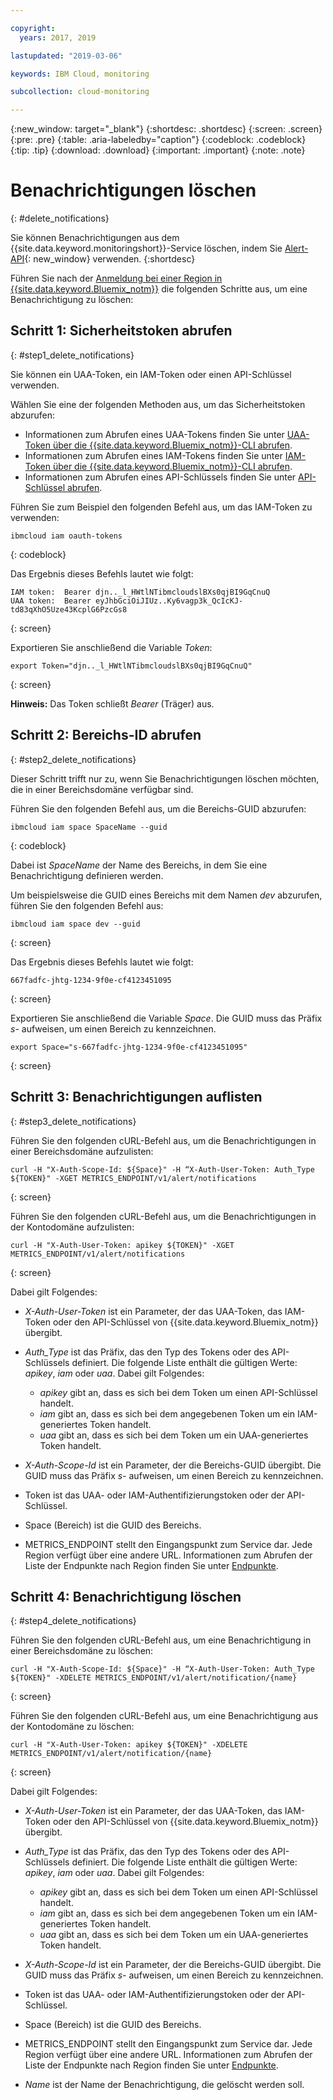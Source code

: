 ```yaml
---

copyright:
  years: 2017, 2019

lastupdated: "2019-03-06"

keywords: IBM Cloud, monitoring

subcollection: cloud-monitoring

---
```


{:new_window: target="_blank"}
{:shortdesc: .shortdesc}
{:screen: .screen}
{:pre: .pre}
{:table: .aria-labeledby="caption"}
{:codeblock: .codeblock}
{:tip: .tip}
{:download: .download}
{:important: .important}
{:note: .note}



# Benachrichtigungen löschen
{: #delete_notifications}

Sie können Benachrichtigungen aus dem {{site.data.keyword.monitoringshort}}-Service löschen, indem Sie [Alert-API](https://console.bluemix.net/apidocs/940-ibm-cloud-monitoring-alerts-api?&language=node#introduction){: new_window} verwenden.
{:shortdesc}

Führen Sie nach der [Anmeldung bei einer Region in {{site.data.keyword.Bluemix_notm}}](/docs/services/cloud-monitoring/qa?topic=cloud-monitoring-cli_qa#login) die folgenden Schritte aus, um eine Benachrichtigung zu löschen:


## Schritt 1: Sicherheitstoken abrufen
{: #step1_delete_notifications}

Sie können ein UAA-Token, ein IAM-Token oder einen API-Schlüssel verwenden. 

Wählen Sie eine der folgenden Methoden aus, um das Sicherheitstoken abzurufen:
	
* Informationen zum Abrufen eines UAA-Tokens finden Sie unter [UAA-Token über die {{site.data.keyword.Bluemix_notm}}-CLI abrufen](/docs/services/cloud-monitoring/security?topic=cloud-monitoring-auth_uaa#uaa_cli).
* Informationen zum Abrufen eines IAM-Tokens finden Sie unter [IAM-Token über die {{site.data.keyword.Bluemix_notm}}-CLI abrufen](/docs/services/cloud-monitoring/security?topic=cloud-monitoring-auth_iam#auth_iam).
* Informationen zum Abrufen eines API-Schlüssels finden Sie unter [API-Schlüssel abrufen](/docs/services/cloud-monitoring/security?topic=cloud-monitoring-auth_api_key#auth_api_key).
	
Führen Sie zum Beispiel den folgenden Befehl aus, um das IAM-Token zu verwenden:

```
ibmcloud iam oauth-tokens
```
{: codeblock}
	
Das Ergebnis dieses Befehls lautet wie folgt:
	
```
IAM token:  Bearer djn.._l_HWtlNTibmcloudslBXs0qjBI9GqCnuQ
UAA token:  Bearer eyJhbGciOiJIUz..Ky6vagp3k_QcIcKJ-td83qXhO5Uze43KcplG6PzcGs8
```
{: screen}
	
Exportieren Sie anschließend die Variable *Token*:
	
```
export Token="djn.._l_HWtlNTibmcloudslBXs0qjBI9GqCnuQ"
```
{: screen}
	
**Hinweis:** Das Token schließt *Bearer* (Träger) aus.
	

## Schritt 2: Bereichs-ID abrufen 
{: #step2_delete_notifications}

Dieser Schritt trifft nur zu, wenn Sie Benachrichtigungen löschen möchten, die in einer Bereichsdomäne verfügbar sind.

Führen Sie den folgenden Befehl aus, um die Bereichs-GUID abzurufen:
	
```
ibmcloud iam space SpaceName --guid
```
{: codeblock}
	
Dabei ist *SpaceName* der Name des Bereichs, in dem Sie eine Benachrichtigung definieren werden. 
	
Um beispielsweise die GUID eines Bereichs mit dem Namen *dev* abzurufen, führen Sie den folgenden Befehl aus:
	
```
ibmcloud iam space dev --guid
```
{: screen}
	
Das Ergebnis dieses Befehls lautet wie folgt:
	
```
667fadfc-jhtg-1234-9f0e-cf4123451095
```
{: screen}
	
Exportieren Sie anschließend die Variable *Space*. Die GUID muss das Präfix *s-* aufweisen, um einen Bereich zu kennzeichnen.
	
```
export Space="s-667fadfc-jhtg-1234-9f0e-cf4123451095"
```
{: screen}

	

## Schritt 3: Benachrichtigungen auflisten
{: #step3_delete_notifications}


Führen Sie den folgenden cURL-Befehl aus, um die Benachrichtigungen in einer Bereichsdomäne aufzulisten:

```
curl -H "X-Auth-Scope-Id: ${Space}" -H “X-Auth-User-Token: Auth_Type ${TOKEN}" -XGET METRICS_ENDPOINT/v1/alert/notifications

```
{: screen}

Führen Sie den folgenden cURL-Befehl aus, um die Benachrichtigungen in der Kontodomäne aufzulisten:

```
curl -H "X-Auth-User-Token: apikey ${TOKEN}" -XGET METRICS_ENDPOINT/v1/alert/notifications
```
{: screen}

Dabei gilt Folgendes:
	
* *X-Auth-User-Token* ist ein Parameter, der das UAA-Token, das IAM-Token oder den API-Schlüssel von {{site.data.keyword.Bluemix_notm}} übergibt.
	
* *Auth_Type* ist das Präfix, das den Typ des Tokens oder des API-Schlüssels definiert. Die folgende Liste enthält die gültigen Werte: *apikey*, *iam* oder *uaa*. Dabei gilt Folgendes:

    * *apikey* gibt an, dass es sich bei dem Token um einen API-Schlüssel handelt.
	* *iam* gibt an, dass es sich bei dem angegebenen Token um ein IAM-generiertes Token handelt.
	* *uaa* gibt an, dass es sich bei dem Token um ein UAA-generiertes Token handelt.
	
* *X-Auth-Scope-Id* ist ein Parameter, der die Bereichs-GUID übergibt. Die GUID muss das Präfix *s-* aufweisen, um einen Bereich zu kennzeichnen. 
	
* Token ist das UAA- oder IAM-Authentifizierungstoken oder der API-Schlüssel.
	
* Space (Bereich) ist die GUID des Bereichs. 
	
* METRICS_ENDPOINT stellt den Eingangspunkt zum Service dar. Jede Region verfügt über eine andere URL. Informationen zum Abrufen der Liste der Endpunkte nach Region finden Sie unter [Endpunkte](/docs/services/cloud-monitoring?topic=cloud-monitoring-send_retrieve_metrics_ov#endpoints).


## Schritt 4: Benachrichtigung löschen
{: #step4_delete_notifications}
  

Führen Sie den folgenden cURL-Befehl aus, um eine Benachrichtigung in einer Bereichsdomäne zu löschen:

```
curl -H "X-Auth-Scope-Id: ${Space}" -H “X-Auth-User-Token: Auth_Type ${TOKEN}" -XDELETE METRICS_ENDPOINT/v1/alert/notification/{name} 
```
{: screen}

Führen Sie den folgenden cURL-Befehl aus, um eine Benachrichtigung aus der Kontodomäne zu löschen:

```
curl -H "X-Auth-User-Token: apikey ${TOKEN}" -XDELETE METRICS_ENDPOINT/v1/alert/notification/{name} 
```
{: screen}

	
Dabei gilt Folgendes:
	
* *X-Auth-User-Token* ist ein Parameter, der das UAA-Token, das IAM-Token oder den API-Schlüssel von {{site.data.keyword.Bluemix_notm}} übergibt.
	
* *Auth_Type* ist das Präfix, das den Typ des Tokens oder des API-Schlüssels definiert. Die folgende Liste enthält die gültigen Werte: *apikey*, *iam* oder *uaa*. Dabei gilt Folgendes:

    * *apikey* gibt an, dass es sich bei dem Token um einen API-Schlüssel handelt.
	* *iam* gibt an, dass es sich bei dem angegebenen Token um ein IAM-generiertes Token handelt.
	* *uaa* gibt an, dass es sich bei dem Token um ein UAA-generiertes Token handelt.
	
* *X-Auth-Scope-Id* ist ein Parameter, der die Bereichs-GUID übergibt. Die GUID muss das Präfix *s-* aufweisen, um einen Bereich zu kennzeichnen. 
	
* Token ist das UAA- oder IAM-Authentifizierungstoken oder der API-Schlüssel.
	
* Space (Bereich) ist die GUID des Bereichs. 
	
* METRICS_ENDPOINT stellt den Eingangspunkt zum Service dar. Jede Region verfügt über eine andere URL. Informationen zum Abrufen der Liste der Endpunkte nach Region finden Sie unter [Endpunkte](/docs/services/cloud-monitoring?topic=cloud-monitoring-send_retrieve_metrics_ov#endpoints).

* *Name* ist der Name der Benachrichtigung, die gelöscht werden soll.
	

